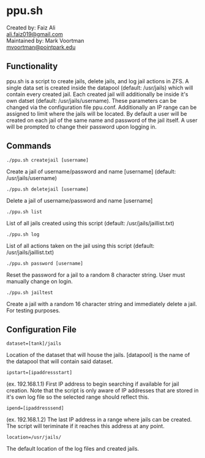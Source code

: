 # ppu.sh
Created by: Faiz Ali<br>
ali.faiz019@gmail.com<br>
Maintained by: Mark Voortman<br>
mvoortman@pointpark.edu<br>

## Functionality 

ppu.sh is a script to create jails, delete jails, and log jail actions in ZFS. A single data set is created inside the datapool (default: /usr/jails) which will contain every created jail. Each created jail will additionally be inside it's own datset (default: /usr/jails/username). These parameters can be changed via the configuration file ppu.conf. Additionally an IP range can be assigned to limit where the jails will be located. By default a user will be created on each jail of the same name and password of the jail itself. A user will be prompted to change their password upon logging in.

## Commands

```
./ppu.sh createjail [username]
```

Create a jail of username/password and name [username] (default: /usr/jails/username)

```
./ppu.sh deletejail [username]
```

Delete a jail of username/password and name [username]

```
./ppu.sh list
```

List of all jails created using this script (default: /usr/jails/jaillist.txt)

```
./ppu.sh log
```

List of all actions taken on the jail using this script (default: /usr/jails/jaillist.txt)

```
./ppu.sh password [username]
```

Reset the password for a jail to a random 8 character string. User must manually change on login.

```
./ppu.sh jailtest
```

Create a jail with a random 16 character string and immediately delete a jail. For testing purposes.

## Configuration File

```
dataset=[tank]/jails
```

Location of the dataset that will house the jails. [datapool] is the name of the datapool that will contain said dataset.

```
ipstart=[ipaddressstart]
```

(ex. 192.168.1.1) First IP address to begin searching if available for jail creation. Note that the script is only aware of IP addresses that are stored in it's own log file so the selected range should reflect this. 

```
ipend=[ipaddresssend]
```

(ex. 192.168.1.2) The last IP address in a range where jails can be created. The script will teriminate if it reaches this address at any point.

```
location=/usr/jails/
```

The default location of the log files and created jails.
